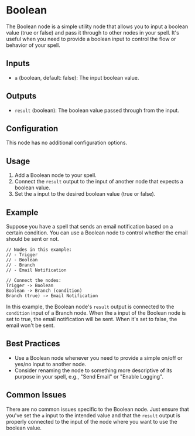# Boolean

The Boolean node is a simple utility node that allows you to input a boolean value (true or false) and pass it through to other nodes in your spell. It's useful when you need to provide a boolean input to control the flow or behavior of your spell.

## Inputs

- `a` (boolean, default: false): The input boolean value.

## Outputs

- `result` (boolean): The boolean value passed through from the input.

## Configuration

This node has no additional configuration options.

## Usage

1. Add a Boolean node to your spell.
2. Connect the `result` output to the input of another node that expects a boolean value.
3. Set the `a` input to the desired boolean value (true or false).

## Example

Suppose you have a spell that sends an email notification based on a certain condition. You can use a Boolean node to control whether the email should be sent or not.

```
// Nodes in this example:
// - Trigger
// - Boolean
// - Branch
// - Email Notification

// Connect the nodes:
Trigger -> Boolean
Boolean -> Branch (condition)
Branch (true) -> Email Notification
```

In this example, the Boolean node's `result` output is connected to the `condition` input of a Branch node. When the `a` input of the Boolean node is set to true, the email notification will be sent. When it's set to false, the email won't be sent.

## Best Practices

- Use a Boolean node whenever you need to provide a simple on/off or yes/no input to another node.
- Consider renaming the node to something more descriptive of its purpose in your spell, e.g., "Send Email" or "Enable Logging".

## Common Issues

There are no common issues specific to the Boolean node. Just ensure that you've set the `a` input to the intended value and that the `result` output is properly connected to the input of the node where you want to use the boolean value.